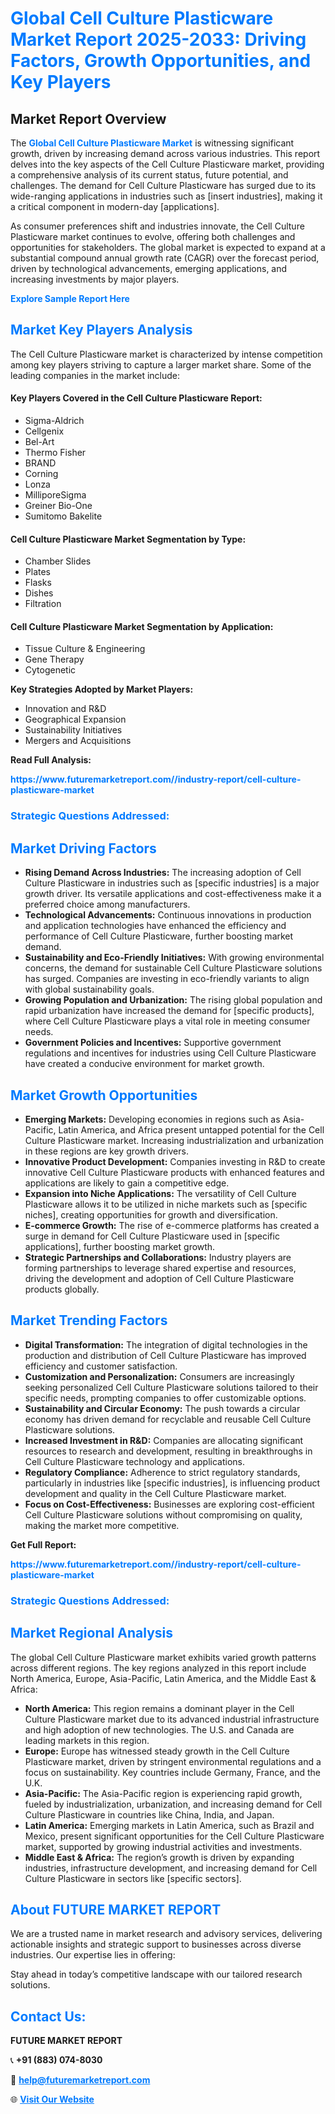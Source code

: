 <h1 style="color: #007BFF;">Global Cell Culture Plasticware Market Report 2025-2033: Driving Factors, Growth Opportunities, and Key Players</h1>

<section id="overview">
<h2>Market Report Overview</h2>
<p>The <a href="https://www.futuremarketreport.com//industry-report/cell-culture-plasticware-market" style="color: #007BFF; text-decoration: none;"><strong>Global Cell Culture Plasticware Market</strong></a> is witnessing significant growth, driven by increasing demand across various industries. This report delves into the key aspects of the Cell Culture Plasticware market, providing a comprehensive analysis of its current status, future potential, and challenges. The demand for Cell Culture Plasticware has surged due to its wide-ranging applications in industries such as [insert industries], making it a critical component in modern-day [applications].</p>
<p>As consumer preferences shift and industries innovate, the Cell Culture Plasticware market continues to evolve, offering both challenges and opportunities for stakeholders. The global market is expected to expand at a substantial compound annual growth rate (CAGR) over the forecast period, driven by technological advancements, emerging applications, and increasing investments by major players.</p>
</section>

<section id="overview">
<p><a href="https://www.futuremarketreport.com//request-sample/reportId=64606" style="color: #007BFF; text-decoration: none;"><strong>Explore Sample Report Here</strong></a></p>
</section>

<section id="key-players">
<h2 style="color: #007BFF;">Market Key Players Analysis</h2>
<p>The Cell Culture Plasticware market is characterized by intense competition among key players striving to capture a larger market share. Some of the leading companies in the market include:</p>
<h4>Key Players Covered in the Cell Culture Plasticware Report:</h4>
<ul><li>Sigma-Aldrich</li><li>Cellgenix</li><li>Bel-Art</li><li>Thermo Fisher</li><li>BRAND</li><li>Corning</li><li>Lonza</li><li>MilliporeSigma</li><li>Greiner Bio-One</li><li>Sumitomo Bakelite</li></ul>
<h4>Cell Culture Plasticware Market Segmentation by Type:</h4>
<ul><li>Chamber Slides</li><li>Plates</li><li>Flasks</li><li>Dishes</li><li>Filtration</li></ul>

<h4>Cell Culture Plasticware Market Segmentation by Application:</h4>
<ul><li>Tissue Culture &amp; Engineering</li><li>Gene Therapy</li><li>Cytogenetic</li></ul>
<p><strong>Key Strategies Adopted by Market Players:</strong></p>
<ul>
<li>Innovation and R&D</li>
<li>Geographical Expansion</li>
<li>Sustainability Initiatives</li>
<li>Mergers and Acquisitions</li>
</ul>
</section>

<section>
<p><strong>Read Full Analysis: </strong></p><a href="https://www.futuremarketreport.com//industry-report/cell-culture-plasticware-market" style="color: #007BFF; text-decoration: none;"><strong>https://www.futuremarketreport.com//industry-report/cell-culture-plasticware-market</strong></a>
<h3 style="color: #007BFF;">Strategic Questions Addressed:</h3>
</section>

<section id="driving-factors">
<h2 style="color: #007BFF;">Market Driving Factors</h2>
<ul>
<li><strong>Rising Demand Across Industries:</strong> The increasing adoption of Cell Culture Plasticware in industries such as [specific industries] is a major growth driver. Its versatile applications and cost-effectiveness make it a preferred choice among manufacturers.</li>
<li><strong>Technological Advancements:</strong> Continuous innovations in production and application technologies have enhanced the efficiency and performance of Cell Culture Plasticware, further boosting market demand.</li>
<li><strong>Sustainability and Eco-Friendly Initiatives:</strong> With growing environmental concerns, the demand for sustainable Cell Culture Plasticware solutions has surged. Companies are investing in eco-friendly variants to align with global sustainability goals.</li>
<li><strong>Growing Population and Urbanization:</strong> The rising global population and rapid urbanization have increased the demand for [specific products], where Cell Culture Plasticware plays a vital role in meeting consumer needs.</li>
<li><strong>Government Policies and Incentives:</strong> Supportive government regulations and incentives for industries using Cell Culture Plasticware have created a conducive environment for market growth.</li>
</ul>
</section>

<section id="growth-opportunities">
<h2 style="color: #007BFF;">Market Growth Opportunities</h2>
<ul>
<li><strong>Emerging Markets:</strong> Developing economies in regions such as Asia-Pacific, Latin America, and Africa present untapped potential for the Cell Culture Plasticware market. Increasing industrialization and urbanization in these regions are key growth drivers.</li>
<li><strong>Innovative Product Development:</strong> Companies investing in R&D to create innovative Cell Culture Plasticware products with enhanced features and applications are likely to gain a competitive edge.</li>
<li><strong>Expansion into Niche Applications:</strong> The versatility of Cell Culture Plasticware allows it to be utilized in niche markets such as [specific niches], creating opportunities for growth and diversification.</li>
<li><strong>E-commerce Growth:</strong> The rise of e-commerce platforms has created a surge in demand for Cell Culture Plasticware used in [specific applications], further boosting market growth.</li>
<li><strong>Strategic Partnerships and Collaborations:</strong> Industry players are forming partnerships to leverage shared expertise and resources, driving the development and adoption of Cell Culture Plasticware products globally.</li>
</ul>
</section>

<section id="trending-factors">
<h2 style="color: #007BFF;">Market Trending Factors</h2>
<ul>
<li><strong>Digital Transformation:</strong> The integration of digital technologies in the production and distribution of Cell Culture Plasticware has improved efficiency and customer satisfaction.</li>
<li><strong>Customization and Personalization:</strong> Consumers are increasingly seeking personalized Cell Culture Plasticware solutions tailored to their specific needs, prompting companies to offer customizable options.</li>
<li><strong>Sustainability and Circular Economy:</strong> The push towards a circular economy has driven demand for recyclable and reusable Cell Culture Plasticware solutions.</li>
<li><strong>Increased Investment in R&D:</strong> Companies are allocating significant resources to research and development, resulting in breakthroughs in Cell Culture Plasticware technology and applications.</li>
<li><strong>Regulatory Compliance:</strong> Adherence to strict regulatory standards, particularly in industries like [specific industries], is influencing product development and quality in the Cell Culture Plasticware market.</li>
<li><strong>Focus on Cost-Effectiveness:</strong> Businesses are exploring cost-efficient Cell Culture Plasticware solutions without compromising on quality, making the market more competitive.</li>
</ul>
</section>

<section>
<p><strong>Get Full Report: </strong></p><a href="https://www.futuremarketreport.com//industry-report/cell-culture-plasticware-market" style="color: #007BFF; text-decoration: none;"><strong>https://www.futuremarketreport.com//industry-report/cell-culture-plasticware-market</strong></a>
<h3 style="color: #007BFF;">Strategic Questions Addressed:</h3>
</section>


<section id="regional-analysis">
<h2 style="color: #007BFF;">Market Regional Analysis</h2>
<p>The global Cell Culture Plasticware market exhibits varied growth patterns across different regions. The key regions analyzed in this report include North America, Europe, Asia-Pacific, Latin America, and the Middle East & Africa:</p>
<ul>
<li><strong>North America:</strong> This region remains a dominant player in the Cell Culture Plasticware market due to its advanced industrial infrastructure and high adoption of new technologies. The U.S. and Canada are leading markets in this region.</li>
<li><strong>Europe:</strong> Europe has witnessed steady growth in the Cell Culture Plasticware market, driven by stringent environmental regulations and a focus on sustainability. Key countries include Germany, France, and the U.K.</li>
<li><strong>Asia-Pacific:</strong> The Asia-Pacific region is experiencing rapid growth, fueled by industrialization, urbanization, and increasing demand for Cell Culture Plasticware in countries like China, India, and Japan.</li>
<li><strong>Latin America:</strong> Emerging markets in Latin America, such as Brazil and Mexico, present significant opportunities for the Cell Culture Plasticware market, supported by growing industrial activities and investments.</li>
<li><strong>Middle East & Africa:</strong> The region’s growth is driven by expanding industries, infrastructure development, and increasing demand for Cell Culture Plasticware in sectors like [specific sectors].</li>
</ul>
</section>

<footer>
<h2 style="color: #007BFF;">About FUTURE MARKET REPORT</h2>
<p>We are a trusted name in market research and advisory services, delivering actionable insights and strategic support to businesses across diverse industries. Our expertise lies in offering:</p>

<p>Stay ahead in today’s competitive landscape with our tailored research solutions.</p>

<h2 style="color: #007BFF;">Contact Us:</h2>
<p><strong>FUTURE MARKET REPORT</strong></p>
<p>📞 <strong>+91 (883) 074-8030</strong></p>
<p>📧 <strong><a href="mailto:help@futuremarketreport.com" style="color: #007BFF;">help@futuremarketreport.com</a></strong></p>
<p>🌐 <strong><a href="https://www.futuremarketreport.com/" style="color: #007BFF;">Visit Our Website</a></strong></p>
</footer>